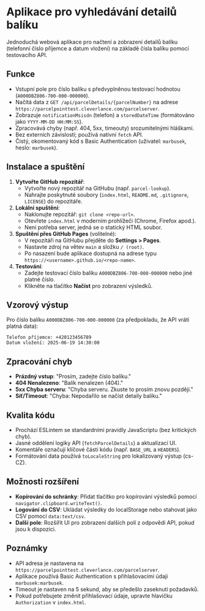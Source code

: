 # Aplikace pro vyhledávání detailů balíku

Jednoduchá webová aplikace pro načtení a zobrazení detailů balíku (telefonní číslo příjemce a datum vložení) na základě čísla balíku pomocí testovacího API.

## Funkce
- Vstupní pole pro číslo balíku s předvyplněnou testovací hodnotou (`A000DBZ806-700-000-000000`).
- Načítá data z `GET /api/parcelDetails/{parcelNumber}` na adrese `https://parcelpointtest.cleverlance.com/parcelserver`.
- Zobrazuje `notificationMsisdn` (telefon) a `storedDateTime` (formátováno jako `YYYY-MM-DD HH:MM:SS`).
- Zpracovává chyby (např. 404, 5xx, timeouty) srozumitelnými hláškami.
- Bez externích závislostí; používá nativní `fetch` API.
- Čistý, okomentovaný kód s Basic Authentication (uživatel: `marbusek`, heslo: `marbusek`).

## Instalace a spuštění
1. **Vytvořte GitHub repozitář**:
   - Vytvořte nový repozitář na GitHubu (např. `parcel-lookup`).
   - Nahrajte poskytnuté soubory (`index.html`, `README.md`, `.gitignore`, `LICENSE`) do repozitáře.
2. **Lokální spuštění**:
   - Naklonujte repozitář: `git clone <repo-url>`.
   - Otevřete `index.html` v moderním prohlížeči (Chrome, Firefox apod.).
   - Není potřeba server, jedná se o statický HTML soubor.
3. **Spuštění přes GitHub Pages** (volitelné):
   - V repozitáři na GitHubu přejděte do **Settings > Pages**.
   - Nastavte zdroj na větev `main` a složku `/ (root)`.
   - Po nasazení bude aplikace dostupná na adrese typu `https://<username>.github.io/<repo-name>`.
4. **Testování**:
   - Zadejte testovací číslo balíku `A000DBZ806-700-000-000000` nebo jiné platné číslo.
   - Klikněte na tlačítko **Načíst** pro zobrazení výsledků.

## Vzorový výstup
Pro číslo balíku `A000DBZ806-700-000-000000` (za předpokladu, že API vrátí platná data):
```
Telefon příjemce: +420123456789
Datum vložení: 2025-06-19 14:30:00
```

## Zpracování chyb
- **Prázdný vstup**: "Prosím, zadejte číslo balíku."
- **404 Nenalezeno**: "Balík nenalezen (404)."
- **5xx Chyba serveru**: "Chyba serveru. Zkuste to prosím znovu později."
- **Síť/Timeout**: "Chyba: Nepodařilo se načíst detaily balíku."

## Kvalita kódu
- Prochází ESLintem se standardními pravidly JavaScriptu (bez kritických chyb).
- Jasné oddělení logiky API (`fetchParcelDetails`) a aktualizací UI.
- Komentáře označují klíčové části kódu (např. `BASE_URL` a `HEADERS`).
- Formátování data používá `toLocaleString` pro lokalizovaný výstup (cs-CZ).

## Možnosti rozšíření
- **Kopírování do schránky**: Přidat tlačítko pro kopírování výsledků pomocí `navigator.clipboard.writeText()`.
- **Logování do CSV**: Ukládat výsledky do localStorage nebo stahovat jako CSV pomocí `data:text/csv`.
- **Další pole**: Rozšířit UI pro zobrazení dalších polí z odpovědi API, pokud jsou k dispozici.

## Poznámky
- API adresa je nastavena na `https://parcelpointtest.cleverlance.com/parcelserver`.
- Aplikace používá Basic Authentication s přihlašovacími údaji `marbusek:marbusek`.
- Timeout je nastaven na 5 sekund, aby se předešlo zaseknutí požadavků.
- Pokud potřebujete změnit přihlašovací údaje, upravte hlavičku `Authorization` v `index.html`.
